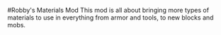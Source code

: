 #Robby's Materials Mod
This mod is all about bringing more types of materials to use in everything from armor and tools, to new blocks and mobs.